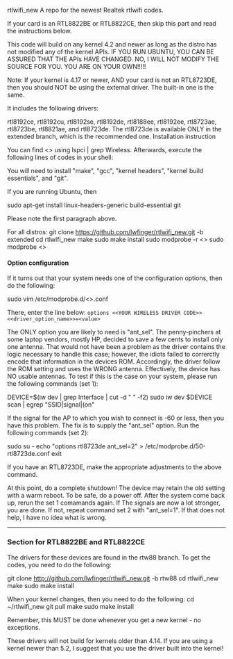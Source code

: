 rtlwifi_new
A repo for the newest Realtek rtlwifi codes.

If your card is an RTL8822BE or RTL8822CE, then skip this part and read the instructions below.

This code will build on any kernel 4.2 and newer as long as the distro has not modified any of the kernel APIs. IF YOU RUN UBUNTU, YOU CAN BE ASSURED THAT THE APIs HAVE CHANGED. NO, I WILL NOT MODIFY THE SOURCE FOR YOU. YOU ARE ON YOUR OWN!!!!!

Note: If your kernel is 4.17 or newer, AND your card is not an RTL8723DE, then you should NOT be using the external driver. The built-in one is the same.

It includes the following drivers:

rtl8192ce, rtl8192cu, rtl8192se, rtl8192de, rtl8188ee, rtl8192ee, rtl8723ae, rtl8723be, rtl8821ae, and rtl8723de. The rtl8723de is available ONLY in the extended branch, which is the recommended one.
Installation instruction

You can find <> using lspci | grep Wireless. Afterwards, execute the following lines of codes in your shell:

You will need to install "make", "gcc", "kernel headers", "kernel build essentials", and "git".

If you are running Ubuntu, then

 sudo apt-get install linux-headers-generic build-essential git

Please note the first paragraph above.

For all distros:
git clone https://github.com/lwfinger/rtlwifi_new.git -b extended
cd rtlwifi_new
make
sudo make install
sudo modprobe -r <<YOUR WIRELESS DRIVER CODE>>
sudo modprobe <<YOUR WIRELESS DRIVER CODE>>

#### Option configuration
If it turns out that your system needs one of the configuration options, then do the following:

sudo vim /etc/modprobe.d/<<YOUR WIRELESS DRIVER CODE>>.conf

There, enter the line below:
`options <<YOUR WIRELESS DRIVER CODE>> <<driver_option_name>>=<value>`

The ONLY option you are likely to need is "ant_sel". The penny-pinchers at some laptop vendors,
mostly HP, decided to save a few cents to install only one antenna. That would not have been a
problem as the driver contains the logic necessary to handle this case; however, the idiots
failed to correrctly encode that information in the devices ROM. Accordingly, the driver follow
the ROM setting and uses the WRONG antenna. Effectively, the device has NO usable antennas. To test
if this is the case on your system, please run the following commands (set 1):

DEVICE=$(iw dev | grep Interface | cut -d " " -f2)
sudo iw dev $DEVICE scan | egrep "SSID|signal|\(on"

If the signal for the AP to which you wish to connect is -60 or less, then you have this problem.
The fix is to supply the "ant_sel" option. Run the following commands (set 2):

sudo su -
echo "options rtl8723de ant_sel=2" > /etc/modprobe.d/50-rtl8723de.conf
exit

If you have an RTL8723DE, make the appropriate adjustments to the above command.

At this point, do a complete shutdown! The device may retain the old setting with a warm reboot.
To be safe, do a power off. After the system come back up, rerun the set 1 comamands again. If
The signals are now a lot stronger, you are done. If not, repeat command set 2 with "ant_sel=1".
If that does not help, I have no idea what is wrong.

***********************************************************************************************

### Section for RTL8822BE and RTL8822CE

The drivers for these devices are found in the rtw88 branch. To get the codes, you need to do the following:

git clone http://github.com/lwfinger/rtlwifi_new.git -b rtw88
cd rtlwifi_new
make
sudo make install

When your kernel changes, then you need to do the following:
cd ~/rtlwifi_new
git pull
make
sudo make install

Remember, this MUST be done whenever you get a new kernel - no exceptions.

These drivers will not build for kernels older than 4.14. If you are using a kernel newer than 5.2,
I suggest that you use the driver built into the kernel!
